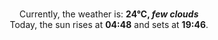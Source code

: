 <p  align="center"><br/>Currently, the weather is: <b> 24°C, <i>few clouds</i></b></br>Today, the sun rises at <b>04:48</b> and sets at <b>19:46</b>.</p>